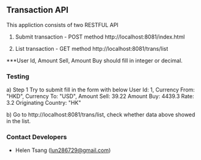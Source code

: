 ## Transaction API

This appliction consists of two RESTFUL API

1. Submit transaction - POST method
http://localhost:8081/index.html 

2. List transaction - GET method
http://localhost:8081/trans/list 

***User Id, Amount Sell, Amount Buy should fill in integer or decimal.

### Testing

a) Step 1
Try to submit fill in the form with below 
User Id: 1, 
Currency From: "HKD", 
Currency To: "USD", 
Amount Sell: 39.22
Amount Buy: 4439.3
Rate: 3.2
Originating Country:	 "HK"

b) Go to http://localhost:8081/trans/list, check whether data above showed in the list.


### Contact Developers

- Helen Tsang (lun286729@gmail.com)
